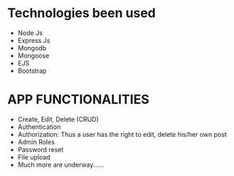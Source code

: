 # Technologies been used
* Node Js
* Express Js
* Mongodb
* Mongoose
* EJS
* Bootstrap

# APP FUNCTIONALITIES
* Create, Edit, Delete (CRUD)
* Authentication
* Authorization: Thus a user has the right to edit, delete his/her own post
* Admin Roles
* Password reset
* File upload
* Much more are underway......